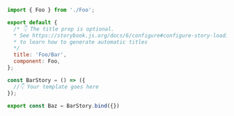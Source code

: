 ```js filename="FooBar.stories.js|jsx|ts|tsx" renderer="common" language="js"
import { Foo } from './Foo';

export default {
  /* 👇 The title prop is optional.
  * See https://storybook.js.org/docs/6/configure#configure-story-loading
  * to learn how to generate automatic titles
  */
  title: 'Foo/Bar',
  component: Foo,
};

const BarStory = () => ({
  //👇 Your template goes here
});

export const Baz = BarStory.bind({})
```
